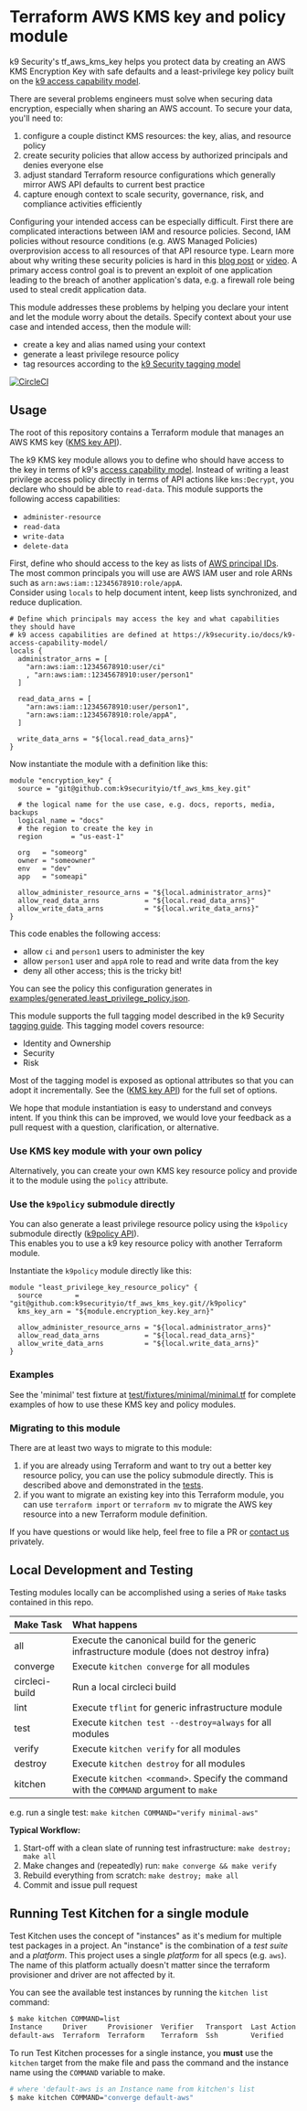 # Terraform AWS KMS key and policy module #

k9 Security's tf_aws_kms_key helps you protect data by creating an AWS KMS Encryption Key with safe defaults and a 
least-privilege key policy built on the 
[k9 access capability model](https://k9security.io/docs/k9-access-capability-model/).

There are several problems engineers must solve when securing data encryption, especially when sharing an AWS 
account.  To secure your data, you'll need to:

1. configure a couple distinct KMS resources: the key, alias, and resource policy
2. create security policies that allow access by authorized principals and denies everyone else
3. adjust standard Terraform resource configurations which generally mirror AWS API defaults to current best practice
4. capture enough context to scale security, governance, risk, and compliance activities efficiently 

Configuring your intended access can be especially difficult.  First there are complicated interactions between IAM and
resource policies.  Second, IAM policies without resource conditions (e.g. AWS Managed Policies) overprovision access to
all resources of that API resource type.  Learn more about why writing these security policies is hard in this 
[blog post](https://k9security.io/posts/2020/06/why-are-good-aws-security-policies-so-difficult/) 
or [video](https://youtu.be/WIZPSuSoQq4).  A primary access control goal is to prevent an exploit of one application 
leading to the breach of another application's data, e.g. a firewall role being used to steal credit application data.      

This module addresses these problems by helping you declare your intent and let the module worry about the details.
Specify context about your use case and intended access, then the module will:

* create a key and alias named using your context
* generate a least privilege resource policy
* tag resources according to the [k9 Security tagging model](https://k9security.io/docs/guide-to-tagging-cloud-deployments/)

[![CircleCI](https://circleci.com/gh/k9securityio/tf_aws_kms_key.svg?style=svg)](https://circleci.com/gh/k9securityio/tf_aws_kms_key)

## Usage
The root of this repository contains a Terraform module that manages an AWS KMS key ([KMS key API](interface.md)).

The k9 KMS key module allows you to define who should have access to the key in terms of k9's 
[access capability model](https://k9security.io/docs/k9-access-capability-model/).  Instead of 
writing a least privilege access policy directly in terms of API actions like `kms:Decrypt`, you declare
who should be able to `read-data`.  This module supports the following access capabilities:

* `administer-resource`
* `read-data`
* `write-data`
* `delete-data`   

First, define who should access to the key as lists of [AWS principal IDs](https://docs.aws.amazon.com/IAM/latest/UserGuide/reference_policies_elements_principal.html).  
The most common principals you will use are AWS IAM user and role ARNs such as `arn:aws:iam::12345678910:role/appA`.  
Consider using `locals` to help document intent, keep lists synchronized, and reduce duplication.   
 
```hcl-terraform
# Define which principals may access the key and what capabilities they should have
# k9 access capabilities are defined at https://k9security.io/docs/k9-access-capability-model/  
locals {
  administrator_arns = [
    "arn:aws:iam::12345678910:user/ci"
    , "arn:aws:iam::12345678910:user/person1"
  ]

  read_data_arns = [
    "arn:aws:iam::12345678910:user/person1",
    "arn:aws:iam::12345678910:role/appA",
  ]

  write_data_arns = "${local.read_data_arns}"
}
```

Now instantiate the module with a definition like this:
```hcl-terraform
module "encryption_key" {
  source = "git@github.com:k9securityio/tf_aws_kms_key.git"
  
  # the logical name for the use case, e.g. docs, reports, media, backups 
  logical_name = "docs"
  # the region to create the key in
  region       = "us-east-1"

  org   = "someorg"
  owner = "someowner"
  env   = "dev"
  app   = "someapi"

  allow_administer_resource_arns = "${local.administrator_arns}"
  allow_read_data_arns           = "${local.read_data_arns}"
  allow_write_data_arns          = "${local.write_data_arns}"
}
```

This code enables the following access:

* allow `ci` and `person1` users to administer the key
* allow `person1` user and `appA` role to read and write data from the key
* deny all other access; this is the tricky bit!

You can see the policy this configuration generates in 
[examples/generated.least_privilege_policy.json](examples/generated.least_privilege_policy.json).

This module supports the full tagging model described in the k9 Security 
[tagging guide](https://k9security.io/docs/guide-to-tagging-cloud-deployments/).  This tagging model covers resource: 

* Identity and Ownership 
* Security
* Risk
 
Most of the tagging model is exposed as optional attributes so that you can adopt it incrementally.  See the 
([KMS key API](interface.md)) for the full set of options.  

We hope that module instantiation is easy to understand and conveys intent.  If you think this can be improved,
we would love your feedback as a pull request with a question, clarification, or alternative.

### Use KMS key module with your own policy

Alternatively, you can create your own KMS key resource policy and provide it to the module using the `policy` attribute.   

### Use the `k9policy` submodule directly 

You can also generate a least privilege resource policy using the `k9policy` submodule directly ([k9policy API](k9policy/interface.md)).  
This enables you to use a k9 key resource policy with another Terraform module. 

Instantiate the `k9policy` module directly like this:

```hcl-terraform
module "least_privilege_key_resource_policy" {
  source        = "git@github.com:k9securityio/tf_aws_kms_key.git//k9policy"
  kms_key_arn = "${module.encryption_key.key_arn}"

  allow_administer_resource_arns = "${local.administrator_arns}"
  allow_read_data_arns           = "${local.read_data_arns}"
  allow_write_data_arns          = "${local.write_data_arns}"
}
```

### Examples

See the 'minimal' test fixture at [test/fixtures/minimal/minimal.tf](test/fixtures/minimal/minimal.tf) for complete 
examples of how to use these KMS key and policy modules.

### Migrating to this module

There are at least two ways to migrate to this module:

1. if you are already using Terraform and want to try out a better key resource policy, you can use the policy submodule directly. This is described above and demonstrated in the [tests](test/fixtures/minimal/minimal.tf).
2. if you want to migrate an existing key into this Terraform module, you can use `terraform import` or `terraform mv` to migrate the AWS key resource into a new Terraform module definition.  

If you have questions or would like help, feel free to file a PR or [contact us](https://k9security.io/contact/) privately.

## Local Development and Testing

Testing modules locally can be accomplished using a series of `Make` tasks
contained in this repo.

| Make Task | What happens                                                                                                  |
|:----------|:--------------------------------------------------------------------------------------------------------------|
| all       | Execute the canonical build for the generic infrastructure module (does not destroy infra)                    |
| converge  | Execute `kitchen converge` for all modules                                                                    |
| circleci-build  | Run a local circleci build                                                                              |
| lint      | Execute `tflint` for generic infrastructure module                                                            |
| test      | Execute `kitchen test --destroy=always` for all modules                                                       |
| verify    | Execute `kitchen verify` for all modules                                                                      |
| destroy   | Execute `kitchen destroy` for all modules                                                                     |
| kitchen   | Execute `kitchen <command>`. Specify the command with the `COMMAND` argument to `make`                        |

e.g. run a single test: `make kitchen COMMAND="verify minimal-aws"`

**Typical Workflow:**

1. Start-off with a clean slate of running test infrastructure: `make destroy; make all`
2. Make changes and (repeatedly) run: `make converge && make verify`
3. Rebuild everything from scratch: `make destroy; make all`
4. Commit and issue pull request


## Running Test Kitchen for a single module

Test Kitchen uses the concept of "instances" as it's medium for multiple test 
packages in a project.
An "instance" is the combination of a _test suite_ and a _platform_.
This project uses a single _platform_ for all specs (e.g. `aws`).
The name of this platform actually doesn't matter since the terraform provisioner
and driver are not affected by it.

You can see the available test instances by running the `kitchen list` command:

```bash
$ make kitchen COMMAND=list
Instance     Driver     Provisioner  Verifier   Transport  Last Action  Last Error
default-aws  Terraform  Terraform    Terraform  Ssh        Verified
```

To run Test Kitchen processes for a single instance, you **must** use the `kitchen`
target from the make file and pass the command and the instance name using the
`COMMAND` variable to make.

```bash
# where 'default-aws is an Instance name from kitchen's list
$ make kitchen COMMAND="converge default-aws"
```